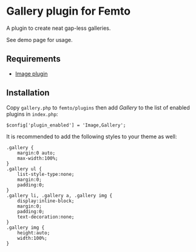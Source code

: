 Gallery plugin for Femto
========================

A plugin to create neat gap-less galleries.

See demo page for usage.

Requirements
------------

* [Image plugin](https://github.com/neckcen/femto-plugin/tree/master/image)

Installation
------------
Copy `gallery.php` to `femto/plugins` then add _Gallery_ to the list of enabled
plugins in `index.php`:

    $config['plugin_enabled'] = 'Image,Gallery';

It is recommended to add the following styles to your theme as well:

    .gallery {
        margin:0 auto;
        max-width:100%;
    }
    .gallery ul {
        list-style-type:none;
        margin:0;
        padding:0;
    }
    .gallery li, .gallery a, .gallery img {
        display:inline-block;
        margin:0;
        padding:0;
        text-decoration:none;
    }
    .gallery img {
        height:auto;
        width:100%;
    }
